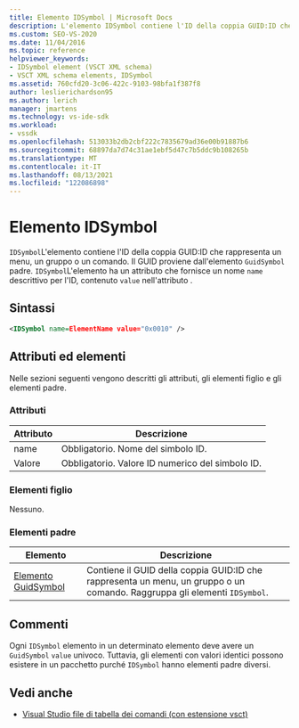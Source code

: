 ```yaml
---
title: Elemento IDSymbol | Microsoft Docs
description: L'elemento IDSymbol contiene l'ID della coppia GUID:ID che rappresenta un menu, un gruppo o un comando.
ms.custom: SEO-VS-2020
ms.date: 11/04/2016
ms.topic: reference
helpviewer_keywords:
- IDSymbol element (VSCT XML schema)
- VSCT XML schema elements, IDSymbol
ms.assetid: 760cfd20-3c06-422c-9103-98bfa1f387f8
author: leslierichardson95
ms.author: lerich
manager: jmartens
ms.technology: vs-ide-sdk
ms.workload:
- vssdk
ms.openlocfilehash: 513033b2db2cbf222c7835679ad36e00b91887b6
ms.sourcegitcommit: 68897da7d74c31ae1ebf5d47c7b5ddc9b108265b
ms.translationtype: MT
ms.contentlocale: it-IT
ms.lasthandoff: 08/13/2021
ms.locfileid: "122086898"
---
```

# <a name="idsymbol-element"></a>Elemento IDSymbol
`IDSymbol`L'elemento contiene l'ID della coppia GUID:ID che rappresenta un menu, un gruppo o un comando. Il GUID proviene dall'elemento `GuidSymbol` padre. `IDSymbol`L'elemento ha un attributo che fornisce un nome `name` descrittivo per l'ID, contenuto `value` nell'attributo .

## <a name="syntax"></a>Sintassi

```xml
<IDSymbol name=ElementName value="0x0010" />
```

## <a name="attributes-and-elements"></a>Attributi ed elementi
 Nelle sezioni seguenti vengono descritti gli attributi, gli elementi figlio e gli elementi padre.

### <a name="attributes"></a>Attributi

|Attributo|Descrizione|
|---------------|-----------------|
|name|Obbligatorio. Nome del simbolo ID.|
|Valore|Obbligatorio. Valore ID numerico del simbolo ID.|

### <a name="child-elements"></a>Elementi figlio
 Nessuno.

### <a name="parent-elements"></a>Elementi padre

|Elemento|Descrizione|
|-------------|-----------------|
|[Elemento GuidSymbol](../extensibility/guidsymbol-element.md)|Contiene il GUID della coppia GUID:ID che rappresenta un menu, un gruppo o un comando. Raggruppa gli elementi `IDSymbol`.|

## <a name="remarks"></a>Commenti
 Ogni `IDSymbol` elemento in un determinato elemento deve avere un `GuidSymbol` `value` univoco. Tuttavia, gli elementi con valori identici possono esistere in un pacchetto purché `IDSymbol` hanno elementi padre diversi.

## <a name="see-also"></a>Vedi anche
- [Visual Studio file di tabella dei comandi (con estensione vsct)](../extensibility/internals/visual-studio-command-table-dot-vsct-files.md)
